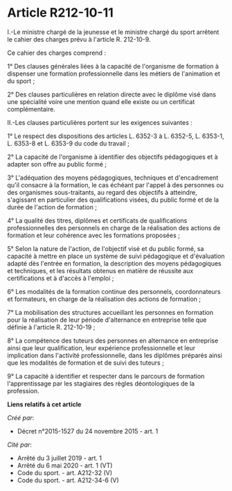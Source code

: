 # Article R212-10-11

I.-Le ministre chargé de la jeunesse et le ministre chargé du sport arrêtent le cahier des charges prévu à l'article R.
212-10-9. 

Ce cahier des charges comprend : 

1° Des clauses générales liées à la capacité de l'organisme de formation à dispenser une formation professionnelle dans les
métiers de l'animation et du sport ; 

2° Des clauses particulières en relation directe avec le diplôme visé dans une spécialité voire une mention quand elle existe
ou un certificat complémentaire. 

II.-Les clauses particulières portent sur les exigences suivantes : 

1° Le respect des dispositions des articles L. 6352-3 à L. 6352-5, L. 6353-1, L. 6353-8 et L. 6353-9 du code du travail ; 

2° La capacité de l'organisme à identifier des objectifs pédagogiques et à adapter son offre au public formé ; 

3° L'adéquation des moyens pédagogiques, techniques et d'encadrement qu'il consacre à la formation, le cas échéant par
l'appel à des personnes ou des organismes sous-traitants, au regard des objectifs à atteindre, s'agissant en particulier des
qualifications visées, du public formé et de la durée de l'action de formation ; 

4° La qualité des titres, diplômes et certificats de qualifications professionnelles des personnels en charge de la
réalisation des actions de formation et leur cohérence avec les formations proposées ; 

5° Selon la nature de l'action, de l'objectif visé et du public formé, sa capacité à mettre en place un système de suivi
pédagogique et d'évaluation adapté dès l'entrée en formation, la description des moyens pédagogiques et techniques, et les
résultats obtenus en matière de réussite aux certifications et à d'accès à l'emploi ; 

6° Les modalités de la formation continue des personnels, coordonnateurs et formateurs, en charge de la réalisation des
actions de formation ; 

7° La mobilisation des structures accueillant les personnes en formation pour la réalisation de leur période d'alternance en
entreprise telle que définie à l'article R. 212-10-19 ; 

8° La compétence des tuteurs des personnes en alternance en entreprise ainsi que leur qualification, leur expérience
professionnelle et leur implication dans l'activité professionnelle, dans les diplômes préparés ainsi que les modalités de
formation et de suivi des tuteurs ; 

9° La capacité à identifier et respecter dans le parcours de formation l'apprentissage par les stagiaires des règles
déontologiques de la profession.

**Liens relatifs à cet article**

_Créé par_:

  - Décret n°2015-1527 du 24 novembre 2015 - art. 1

_Cité par_:

  - Arrêté du 3 juillet 2019 - art. 1
  - Arrêté du 6 mai 2020 - art. 1 (VT)
  - Code du sport. - art. A212-32 (V)
  - Code du sport. - art. A212-34-6 (V)
